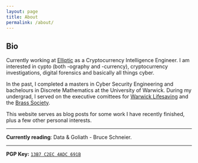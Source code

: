 ```yaml
---
layout: page
title: About
permalink: /about/
---
```



## Bio

Currently working at <a href="https://www.elliptic.co" target="_blank">Elliptic</a> as a Cryptocurrency Intelligence Engineer. I am interested in cypto (both -ography and -currency), cryptocurrency investigations, digital forensics and basically all things cyber.

In the past, I completed a masters in Cyber Security Engineering and bachelours in Discrete Mathematics at the University of Warwick. During my undergrad, I served on the executive comittees for <a href="https://www.warwicklifesaving.co.uk" target="_blank">Warwick Lifesaving</a> and the <a href="https://www.brasssoc.com" target="_blank">Brass Society</a>.


This website serves as blog posts for some work I have recently finished, plus a few other personal interests. 

------

**Currently reading**: Data & Goliath - Bruce Schneier.

------

**PGP Key:** <a href="https://keybase.io/chrisjquinn" target="_blank">`13B7 C2EC 4ADC 691B`</a>
